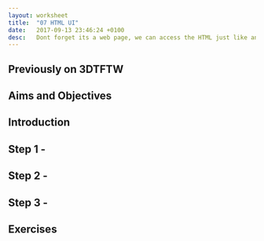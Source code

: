 ```yaml
---
layout: worksheet
title:  "07 HTML UI"
date:   2017-09-13 23:46:24 +0100
desc:   Dont forget its a web page, we can access the HTML just like any other js
---
```


## Previously on 3DTFTW

## Aims and Objectives

## Introduction

## Step 1 -

## Step 2 -

## Step 3 -


## Exercises
